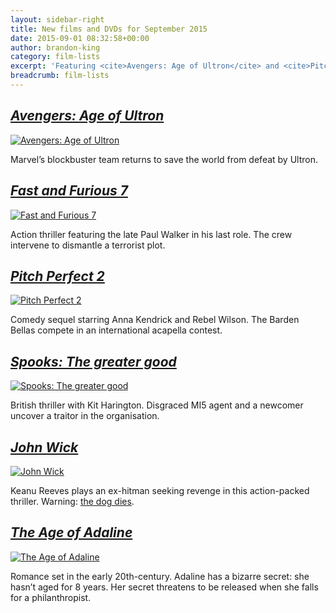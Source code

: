 ```yaml
---
layout: sidebar-right
title: New films and DVDs for September 2015
date: 2015-09-01 08:32:58+00:00
author: brandon-king
category: film-lists
excerpt: 'Featuring <cite>Avengers: Age of Ultron</cite> and <cite>Pitch Perfect 2</cite>.'
breadcrumb: film-lists
---
```

## [<cite>Avengers: Age of Ultron</cite>](https://suffolk.spydus.co.uk/cgi-bin/spydus.exe/ENQ/OPAC/BIBENQ/29131047?QRY=CTIBIB%3C%20IRN(50449883)&QRYTEXT=Avengers%3A%20Age%20of%20Ultron%20%5Bvideorecording%5D)

[![Avengers: Age of Ultron](http://suffolklibraries.co.uk/wp-content/uploads/2015/08/avengersageofultron.jpg)](https://suffolk.spydus.co.uk/cgi-bin/spydus.exe/ENQ/OPAC/BIBENQ/29131047?QRY=CTIBIB%3C%20IRN(50449883)&QRYTEXT=Avengers%3A%20Age%20of%20Ultron%20%5Bvideorecording%5D)

Marvel&#8217;s blockbuster team returns to save the world from defeat by Ultron.

## [<cite>Fast and Furious 7</cite>](https://suffolk.spydus.co.uk/cgi-bin/spydus.exe/ENQ/OPAC/BIBENQ/29135001?QRY=CTIBIB%3C%20IRN(25772102)&QRYTEXT=Fast%20%26%20furious%207%20%5Bvideorecording%5D)

[![Fast and Furious 7](http://suffolklibraries.co.uk/wp-content/uploads/2015/08/fastfurious7.jpg)](https://suffolk.spydus.co.uk/cgi-bin/spydus.exe/ENQ/OPAC/BIBENQ/29135001?QRY=CTIBIB%3C%20IRN(25772102)&QRYTEXT=Fast%20%26%20furious%207%20%5Bvideorecording%5D)

Action thriller featuring the late Paul Walker in his last role. The crew intervene to dismantle a terrorist plot.

## [<cite>Pitch Perfect 2</cite>](https://suffolk.spydus.co.uk/cgi-bin/spydus.exe/ENQ/OPAC/BIBENQ/29137273?QRY=CTIBIB%3C%20IRN(51851209)&QRYTEXT=Pitch%20perfect%202%20%5Bvideorecording%5D)

[![Pitch Perfect 2](http://suffolklibraries.co.uk/wp-content/uploads/2015/08/pitchperfect2.jpg)](https://suffolk.spydus.co.uk/cgi-bin/spydus.exe/ENQ/OPAC/BIBENQ/29137273?QRY=CTIBIB%3C%20IRN(51851209)&QRYTEXT=Pitch%20perfect%202%20%5Bvideorecording%5D)

Comedy sequel starring Anna Kendrick and Rebel Wilson. The Barden Bellas compete in an international acapella contest.

## [<cite>Spooks: The greater good</cite>](https://suffolk.spydus.co.uk/cgi-bin/spydus.exe/ENQ/OPAC/BIBENQ/29139483?QRY=CTIBIB%3C%20IRN(54090693)&QRYTEXT=Spooks%3A%20The%20greater%20good%20%5Bvideorecording%5D)

[![Spooks: The greater good](http://suffolklibraries.co.uk/wp-content/uploads/2015/08/spooksgreatergood.jpg)](https://suffolk.spydus.co.uk/cgi-bin/spydus.exe/ENQ/OPAC/BIBENQ/29139483?QRY=CTIBIB%3C%20IRN(54090693)&QRYTEXT=Spooks%3A%20The%20greater%20good%20%5Bvideorecording%5D)

British thriller with Kit Harington. Disgraced MI5 agent and a newcomer uncover a traitor in the organisation.

## [<cite>John Wick</cite>](https://suffolk.spydus.co.uk/cgi-bin/spydus.exe/ENQ/OPAC/BIBENQ/29141964?QRY=CTIBIB%3C%20IRN(51336517)&QRYTEXT=John%20Wick%20%5Bvideorecording%5D)

[![John Wick](http://suffolklibraries.co.uk/wp-content/uploads/2015/08/johnwick.jpg)](https://suffolk.spydus.co.uk/cgi-bin/spydus.exe/ENQ/OPAC/BIBENQ/29141964?QRY=CTIBIB%3C%20IRN(51336517)&QRYTEXT=John%20Wick%20%5Bvideorecording%5D)

Keanu Reeves plays an ex-hitman seeking revenge in this action-packed thriller. Warning: [the dog dies](http://www.doesthedogdie.com/2911666).

## [<cite>The Age of Adaline</cite>](https://suffolk.spydus.co.uk/cgi-bin/spydus.exe/ENQ/OPAC/BIBENQ/29204585?QRY=CTIBIB%3C%20IRN(52925642)&QRYTEXT=The%20age%20of%20Adaline%20%5Bvideorecording%5D)

[![The Age of Adaline](http://suffolklibraries.co.uk/wp-content/uploads/2015/08/ageofadaline.jpg)](https://suffolk.spydus.co.uk/cgi-bin/spydus.exe/ENQ/OPAC/BIBENQ/29204585?QRY=CTIBIB%3C%20IRN(52925642)&QRYTEXT=The%20age%20of%20Adaline%20%5Bvideorecording%5D)

Romance set in the early 20th-century. Adaline has a bizarre secret: she hasn&#8217;t aged for 8 years. Her secret threatens to be released when she falls for a philanthropist.
